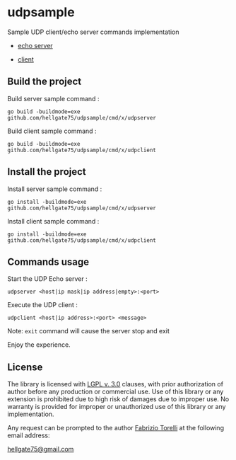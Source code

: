 # udpsample

Sample UDP client/echo server commands implementation

* [echo server](/cmd/x/udpserver/main.go)

* [client](/cmd/x/udpclient/main.go)



## Build the project

Build server sample command :
```
go build -buildmode=exe github.com/hellgate75/udpsample/cmd/x/udpserver
```

Build client sample command :
```
go build -buildmode=exe github.com/hellgate75/udpsample/cmd/x/udpclient
```


## Install the project

Install server sample command :
```
go install -buildmode=exe github.com/hellgate75/udpsample/cmd/x/udpserver
```

Install client sample command :
```
go install -buildmode=exe github.com/hellgate75/udpsample/cmd/x/udpclient
```


## Commands usage

Start the UDP Echo server :
```
udpserver <host|ip mask|ip address|empty>:<port>
```

Execute the UDP client :
```
udpclient <host|ip address>:<port> <message>
```

Note: ```exit``` command will cause the server stop and exit



Enjoy the experience.


## License

The library is licensed with [LGPL v. 3.0](/LICENSE) clauses, with prior authorization of author before any production or commercial use. Use of this library or any extension is prohibited due to high risk of damages due to improper use. No warranty is provided for improper or unauthorized use of this library or any implementation.

Any request can be prompted to the author [Fabrizio Torelli](https://www.linkedin.com/in/fabriziotorelli) at the following email address:

[hellgate75@gmail.com](mailto:hellgate75@gmail.com)
